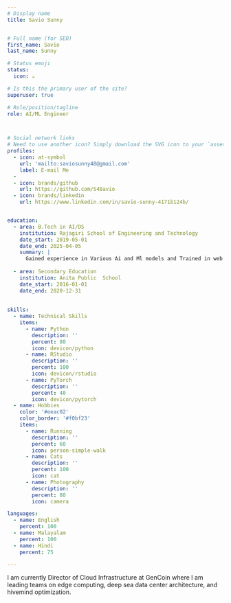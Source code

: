 ```yaml
---
# Display name
title: Savio Sunny


# Full name (for SEO)
first_name: Savio
last_name: Sunny

# Status emoji
status:
  icon: ☕️

# Is this the primary user of the site?
superuser: true

# Role/position/tagline
role: AI/ML Engineer



# Social network links
# Need to use another icon? Simply download the SVG icon to your `assets/media/icons/` folder.
profiles:
  - icon: at-symbol
    url: 'mailto:saviosunny48@gmail.com'
    label: E-mail Me
  -
  - icon: brands/github
    url: https://github.com/S48avio
  - icon: brands/linkedin
    url: https://www.linkedin.com/in/savio-sunny-4171b124b/


education:
  - area: B.Tech in AI/DS
    institution: Rajagiri School of Engineering and Technology
    date_start: 2019-05-01
    date_end: 2025-04-05
    summary: |
      Gained experience in Various Ai and Ml models and Trained in web development and Big Data Analytics
    
  - area: Secondary Education
    institution: Anita Public  School
    date_start: 2016-01-01
    date_end: 2020-12-31
    
  
skills:
  - name: Technical Skills
    items:
      - name: Python
        description: ''
        percent: 80
        icon: devicon/python
      - name: RStudio
        description: ''
        percent: 100
        icon: devicon/rstudio
      - name: PyTorch
        description: ''
        percent: 40
        icon: devicon/pytorch
  - name: Hobbies
    color: '#eeac02'
    color_border: '#f0bf23'
    items:
      - name: Running
        description: ''
        percent: 60
        icon: person-simple-walk
      - name: Cats
        description: ''
        percent: 100
        icon: cat
      - name: Photography
        description: ''
        percent: 80
        icon: camera

languages:
  - name: English
    percent: 100
  - name: Malayalam
    percent: 100
  - name: Hindi
    percent: 75

---
```


I am currently Director of Cloud Infrastructure at GenCoin where I am leading teams on edge computing, deep sea data center architecture, and hivemind optimization.
